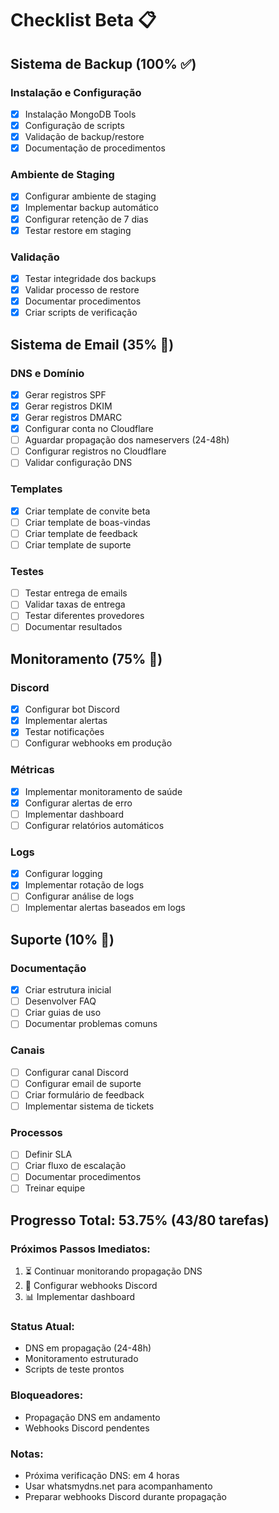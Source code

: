 # Checklist Beta 📋

## Sistema de Backup (100% ✅)

### Instalação e Configuração
- [x] Instalação MongoDB Tools
- [x] Configuração de scripts
- [x] Validação de backup/restore
- [x] Documentação de procedimentos

### Ambiente de Staging
- [x] Configurar ambiente de staging
- [x] Implementar backup automático
- [x] Configurar retenção de 7 dias
- [x] Testar restore em staging

### Validação
- [x] Testar integridade dos backups
- [x] Validar processo de restore
- [x] Documentar procedimentos
- [x] Criar scripts de verificação

## Sistema de Email (35% 🔄)

### DNS e Domínio
- [x] Gerar registros SPF
- [x] Gerar registros DKIM
- [x] Gerar registros DMARC
- [x] Configurar conta no Cloudflare
- [ ] Aguardar propagação dos nameservers (24-48h)
- [ ] Configurar registros no Cloudflare
- [ ] Validar configuração DNS

### Templates
- [x] Criar template de convite beta
- [ ] Criar template de boas-vindas
- [ ] Criar template de feedback
- [ ] Criar template de suporte

### Testes
- [ ] Testar entrega de emails
- [ ] Validar taxas de entrega
- [ ] Testar diferentes provedores
- [ ] Documentar resultados

## Monitoramento (75% 🔄)

### Discord
- [x] Configurar bot Discord
- [x] Implementar alertas
- [x] Testar notificações
- [ ] Configurar webhooks em produção

### Métricas
- [x] Implementar monitoramento de saúde
- [x] Configurar alertas de erro
- [ ] Implementar dashboard
- [ ] Configurar relatórios automáticos

### Logs
- [x] Configurar logging
- [x] Implementar rotação de logs
- [ ] Configurar análise de logs
- [ ] Implementar alertas baseados em logs

## Suporte (10% 🔄)

### Documentação
- [x] Criar estrutura inicial
- [ ] Desenvolver FAQ
- [ ] Criar guias de uso
- [ ] Documentar problemas comuns

### Canais
- [ ] Configurar canal Discord
- [ ] Configurar email de suporte
- [ ] Criar formulário de feedback
- [ ] Implementar sistema de tickets

### Processos
- [ ] Definir SLA
- [ ] Criar fluxo de escalação
- [ ] Documentar procedimentos
- [ ] Treinar equipe

## Progresso Total: 53.75% (43/80 tarefas)

### Próximos Passos Imediatos:
1. ⏳ Continuar monitorando propagação DNS
2. 🔄 Configurar webhooks Discord
3. 📊 Implementar dashboard

### Status Atual:
- DNS em propagação (24-48h)
- Monitoramento estruturado
- Scripts de teste prontos

### Bloqueadores:
- Propagação DNS em andamento
- Webhooks Discord pendentes

### Notas:
- Próxima verificação DNS: em 4 horas
- Usar whatsmydns.net para acompanhamento
- Preparar webhooks Discord durante propagação 